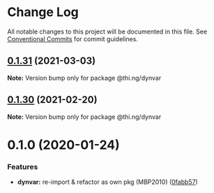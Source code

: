 # Change Log

All notable changes to this project will be documented in this file.
See [Conventional Commits](https://conventionalcommits.org) for commit guidelines.

## [0.1.31](https://github.com/thi-ng/umbrella/compare/@thi.ng/dynvar@0.1.30...@thi.ng/dynvar@0.1.31) (2021-03-03)

**Note:** Version bump only for package @thi.ng/dynvar





## [0.1.30](https://github.com/thi-ng/umbrella/compare/@thi.ng/dynvar@0.1.29...@thi.ng/dynvar@0.1.30) (2021-02-20)

**Note:** Version bump only for package @thi.ng/dynvar





# 0.1.0 (2020-01-24)

### Features

* **dynvar:** re-import & refactor as own pkg (MBP2010) ([0fabb57](https://github.com/thi-ng/umbrella/commit/0fabb57f386ad92ce81970c53d02993a8fb102c0))

